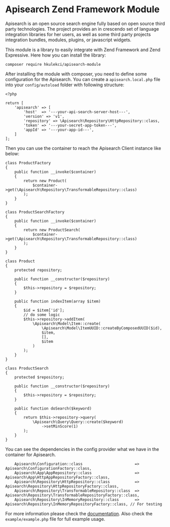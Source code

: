 # Apisearch Zend Framework Module

Apisearch is an open source search engine fully based on open source 
third party technologies. The project provides an in crescendo set of 
language integration libraries for her users, as well as some third 
party projects integration bundles, modules, plugins, or javascript 
widgets.

This module is a library to easily integrate with Zend Framework and 
Zend Expressive. Here how you can install the library:

```
composer require hkulekci/apisearch-module
```

After installing the module with composer, you need to define some 
configuration for the Apisearch. You can create a `apisearch.local.php` 
file into your `config/autoload` folder with following structure:

```
<?php

return [
    'apisearch' => [
        'host'  => '---your-api-search-server-host---',
        'version' => 'v1',
        'repository' => \Apisearch\Repository\HttpRepository::class,
        'token' => '---your-secret-app-token---',
        'appId' => '---your-app-id---',
    ]
];
```

Then you can use the container to reach the Apisearch Client instance 
like below: 

```
class ProductFactory
{
    public function __invoke($container)
    {
        return new Product(
            $container->get(\Apisearch\Repository\TransformableRepository::class)
        );
    }
}

class ProductSearchFactory
{
    public function __invoke($container)
    {
        return new ProductSearch(
            $container->get(\Apisearch\Repository\TransformableRepository::class)
        );
    }
}

class Product
{
    protected repository;
    
    public function __constructor($repository)
    {
        $this->repository = $repository;
    }
    
    public function indexItem(array $item)
    {
        $id = $item['id'];
        // do some logic 
        $this->repository->addItem(
            \Apisearch\Model\Item::create(
                \Apisearch\Model\ItemUUID::createByComposedUUID($id),
                $item,
                [],
                $item
            )
        );
    }
}

class ProductSearch
{
    protected $repository;
    
    public function __constructor($repository)
    {
        $this->repository = $repository;
    }
    
    public function doSearch($keyword)
    {
        return $this->repository->query(
            \Apisearch\Query\Query::create($keyword)
                ->setMinScore(1)
        );
    }
}
```

You can see the dependencies in the config provider what we have in the container for 
Apisearch.

```
    Apisearch\Configuration::class                       => Apisearch\ConfigurationFactory::class,
    Apisearch\App\AppRepository::class                   => Apisearch\App\HttpAppRepositoryFactory::class,
    Apisearch\Repository\HttpRepository::class           => Apisearch\Repository\HttpRepositoryFactory::class,
    Apisearch\Repository\TransformableRepository::class  => Apisearch\Repository\TransformableRepositoryFactory::class,
    Apisearch\Repository\InMemoryRepository::class       => Apisearch\Repository\InMemoryRepositoryFactory::class, // For testing
``` 

For more information please check the [documentation](http://docs.apisearch.io/).
Also check the `example/example.php` file for full example usage.
